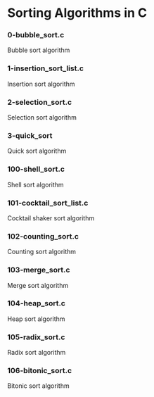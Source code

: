 # Sorting Algorithms in C

### 0-bubble_sort.c

Bubble sort algorithm

### 1-insertion_sort_list.c

Insertion sort algorithm

### 2-selection_sort.c

Selection sort algorithm

### 3-quick_sort

Quick sort algorithm

### 100-shell_sort.c

Shell sort algorithm

### 101-cocktail_sort_list.c

Cocktail shaker sort algorithm

### 102-counting_sort.c

Counting sort algorithm

### 103-merge_sort.c

Merge sort algorithm

### 104-heap_sort.c

Heap sort algorithm

### 105-radix_sort.c

Radix sort algorithm

### 106-bitonic_sort.c

Bitonic sort algorithm
